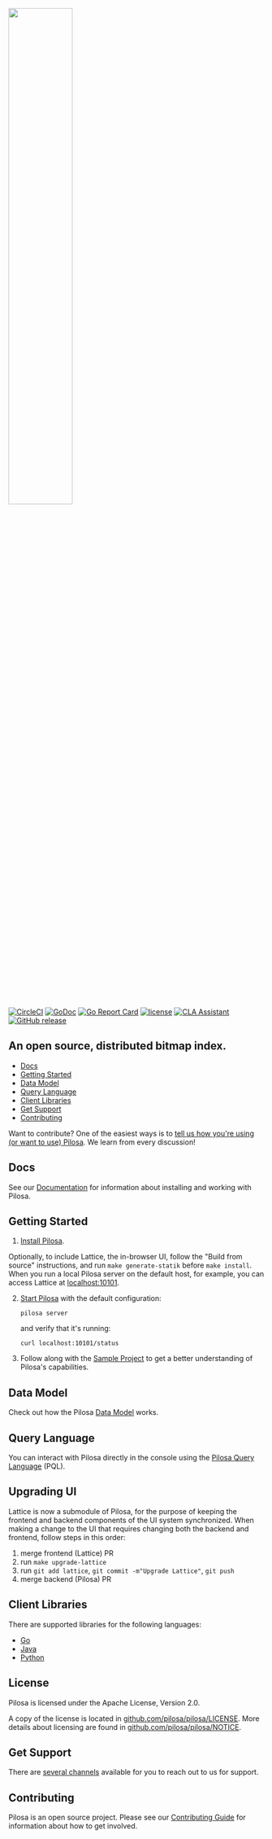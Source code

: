 <p>
    <a href="https://www.pilosa.com">
        <img src="https://www.pilosa.com/img/logo.svg" width="50%">
    </a>
</p>

[![CircleCI](https://circleci.com/gh/pilosa/pilosa/tree/master.svg?style=shield)](https://circleci.com/gh/pilosa/pilosa/tree/master)
[![GoDoc](https://godoc.org/github.com/pilosa/pilosa?status.svg)](https://godoc.org/github.com/pilosa/pilosa)
[![Go Report Card](https://goreportcard.com/badge/github.com/pilosa/pilosa)](https://goreportcard.com/report/github.com/pilosa/pilosa)
[![license](https://img.shields.io/github/license/pilosa/pilosa.svg)](https://github.com/pilosa/pilosa/blob/master/LICENSE)
[![CLA Assistant](https://cla-assistant.io/readme/badge/pilosa/pilosa)](https://cla-assistant.io/pilosa/pilosa)
[![GitHub release](https://img.shields.io/github/release/pilosa/pilosa.svg)](https://github.com/pilosa/pilosa/releases)

## An open source, distributed bitmap index.
- [Docs](#docs)
- [Getting Started](#getting-started)
- [Data Model](#data-model)
- [Query Language](#query-language)
- [Client Libraries](#client-libraries)
- [Get Support](#get-support)
- [Contributing](#contributing)

Want to contribute? One of the easiest ways is to [tell us how you're using (or want to use) Pilosa](https://github.com/pilosa/pilosa/issues/1074). We learn from every discussion!

## Docs

See our [Documentation](https://www.pilosa.com/docs/) for information about installing and working with Pilosa.


## Getting Started

1.  [Install Pilosa](https://www.pilosa.com/docs/installation/).

Optionally, to include Lattice, the in-browser UI, follow the "Build from source" instructions, and run `make generate-statik` before `make install`. When you run a local Pilosa server on the default host, for example, you can access Lattice at [localhost:10101](http://localhost:10101).

2.  [Start Pilosa](https://www.pilosa.com/docs/getting-started/#starting-pilosa) with the default configuration:

    ```shell
    pilosa server
    ```
    
    and verify that it's running:
    
    ```shell
    curl localhost:10101/status
    ```

3.  Follow along with the [Sample Project](https://www.pilosa.com/docs/getting-started/#sample-project) to get a better understanding of Pilosa's capabilities.


## Data Model

Check out how the Pilosa [Data Model](https://www.pilosa.com/docs/data-model/) works.


## Query Language

You can interact with Pilosa directly in the console using the [Pilosa Query Language](https://www.pilosa.com/docs/query-language/) (PQL).


## Upgrading UI

Lattice is now a submodule of Pilosa, for the purpose of keeping the frontend and backend components of the UI system synchronized. When making a change to the UI that requires changing both the backend and frontend, follow steps in this order:

1. merge frontend (Lattice) PR
2. run `make upgrade-lattice`
3. run `git add lattice`, `git commit -m"Upgrade Lattice"`, `git push`
4. merge backend (Pilosa) PR

## Client Libraries

There are supported libraries for the following languages:
- [Go](https://www.pilosa.com/docs/client-libraries/#go)
- [Java](https://www.pilosa.com/docs/client-libraries/#java)
- [Python](https://www.pilosa.com/docs/client-libraries/#python)

## License

Pilosa is licensed under the Apache License, Version 2.0.

A copy of the license is located in [github.com/pilosa/pilosa/LICENSE](https://github.com/pilosa/pilosa/blob/master/LICENSE).
More details about licensing are found in [github.com/pilosa/pilosa/NOTICE](https://github.com/pilosa/pilosa/blob/master/NOTICE).

## Get Support

There are [several channels](https://www.pilosa.com/community/#support) available for you to reach out to us for support.

## Contributing

Pilosa is an open source project. Please see our [Contributing Guide](CONTRIBUTING.md) for information about how to get involved.

